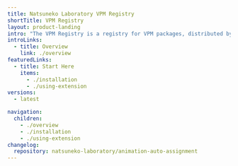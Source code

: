 ```yaml
---
title: Natsuneko Laboratory VPM Registry
shortTitle: VPM Registry
layout: product-landing
intro: "The VPM Registry is a registry for VPM packages, distributed by Natsuneko Laboratory."
introLinks:
  - title: Overview
    link: ./overview
featuredLinks:
  - title: Start Here
    items:
      - ./installation
      - ./using-extension
versions:
  - latest

navigation:
  children:
    - ./overview
    - ./installation
    - ./using-extension
changelog:
  repository: natsuneko-laboratory/animation-auto-assignment
---
```

